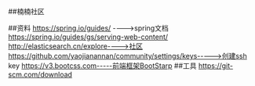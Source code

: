 ##楠楠社区

##资料
https://spring.io/guides/ ---->spring文档
https://spring.io/guides/gs/serving-web-content/
http://elasticsearch.cn/explore---->社区
https://github.com/yaojianannan/community/settings/keys----->创建ssh key
https://v3.bootcss.com-----前端框架BootStarp
##工具
https://git-scm.com/download
